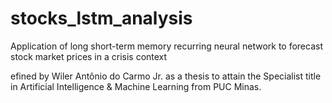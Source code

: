 # stocks_lstm_analysis
Application of long short-term memory recurring neural network to forecast stock market prices in a crisis context

efined by Wiler Antônio do Carmo Jr. as a thesis to attain the Specialist title in Artificial Intelligence & Machine Learning from PUC Minas.
